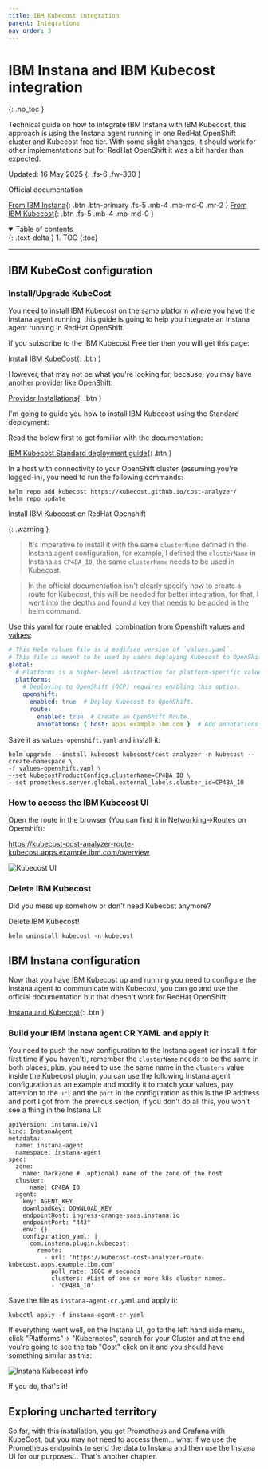 ```yaml
---
title: IBM Kubecost integration
parent: Integrations
nav_order: 3
---
```


# IBM Instana and IBM Kubecost integration
{: .no_toc }

Technical guide on how to integrate IBM Instana with IBM Kubecost, this approach is using the Instana agent running in one RedHat OpenShift cluster and Kubecost free tier.
With some slight changes, it should work for other implementations but for RedHat OpenShift it was a bit harder than expected.

Updated: 16 May 2025
{: .fs-6 .fw-300 }

Official documentation

[From IBM Instana](https://www.ibm.com/docs/en/instana-observability/current?topic=apis-integrating-kubecost){: .btn .btn-primary .fs-5 .mb-4 .mb-md-0 .mr-2 }
[From IBM Kubecost](https://www.ibm.com/docs/en/kubecost/self-hosted/2.x?topic=installation){: .btn .fs-5 .mb-4 .mb-md-0 }

<details open markdown="block">
  <summary>
    Table of contents
  </summary>
  {: .text-delta }
1. TOC
{:toc}
</details>

---

## IBM KubeCost configuration
### Install/Upgrade KubeCost

You need to install IBM Kubecost on the same platform where you have the Instana agent running, this guide is going to help you integrate an Instana agent running in RedHat OpenShift.

If you subscribe to the IBM Kubecost Free tier then you will get this page:

[Install IBM KubeCost](https://www.kubecost.com/install#show-instructions){: .btn }

However, that may not be what you're looking for, because, you may have another provider like OpenShift:

[Provider Installations](https://www.ibm.com/docs/en/kubecost/self-hosted/2.x?topic=installation-provider-installations){: .btn }

I'm going to guide you how to install IBM Kubecost using the Standard deployment:

Read the below first to get familiar with the documentation:

[IBM Kubecost Standard deployment guide](https://www.ibm.com/docs/en/kubecost/self-hosted/2.x?topic=installations-install-kubecost-red-hat-openshift#standard-deployment-guide){: .btn }

In a host with connectivity to your OpenShift cluster (assuming you're logged-in), you need to run the following commands:

```shell
helm repo add kubecost https://kubecost.github.io/cost-analyzer/
helm repo update
```

Install IBM Kubecost on RedHat Openshift

{: .warning }
> It's imperative to install it with the same `clusterName` defined in the Instana agent configuration, for example, I defined the `clusterName` in Instana as `CP4BA_IO`, the same `clusterName` needs to be used in Kubecost.

> In the official documentation isn't clearly specify how to create a route for Kubecost, this will be needed for better integration, for that, I went into the depths and found a key that needs to be added in the helm command.

Use this yaml for route enabled, combination from [Openshift values](https://raw.githubusercontent.com/kubecost/cost-analyzer-helm-chart/v2.5/cost-analyzer/values-openshift.yaml) and [values](https://github.com/kubecost/cost-analyzer-helm-chart/blob/v2.6/cost-analyzer/values.yaml):

```yaml
# This Helm values file is a modified version of `values.yaml`.
# This file is meant to be used by users deploying Kubecost to OpenShift (OCP) clusters. For more configuration options, see `values.yaml`.
global:
  # Platforms is a higher-level abstraction for platform-specific values and settings.
  platforms:
    # Deploying to OpenShift (OCP) requires enabling this option.
    openshift:
      enabled: true  # Deploy Kubecost to OpenShift.
      route:
        enabled: true  # Create an OpenShift Route.
        annotations: { host: apps.example.ibm.com }  # Add annotations to the Route.
```

Save it as `values-openshift.yaml` and install it:

```shell
helm upgrade --install kubecost kubecost/cost-analyzer -n kubecost --create-namespace \
-f values-openshift.yaml \
--set kubecostProductConfigs.clusterName=CP4BA_IO \
--set prometheus.server.global.external_labels.cluster_id=CP4BA_IO
```

### How to access the IBM Kubecost UI

Open the route in the browser (You can find it in Networking->Routes on Openshift):

https://kubecost-cost-analyzer-route-kubecost.apps.example.ibm.com/overview

![Kubecost UI](image.png)

### Delete IBM Kubecost

Did you mess up somehow or don't need Kubecost anymore?

Delete IBM Kubecost!

```shell
helm uninstall kubecost -n kubecost
```

## IBM Instana configuration

Now that you have IBM Kubecost up and running you need to configure the Instana agent to communicate with Kubecost, you can go and use the official documentation but that doesn't work for RedHat OpenShift:

[Instana and Kubecost](https://www.ibm.com/docs/en/instana-observability/current?topic=apis-integrating-kubecost-public-preview){: .btn }

### Build your IBM Instana agent CR YAML and apply it

You need to push the new configuration to the Instana agent (or install it for first time if you haven't), remember the `clusterName` needs to be the same in both places, plus, you need to use the same name in the `clusters` value inside the Kubecost plugin, you can use the following Instana agent configuration as an example and modify it to match your values, pay attention to the `url` and the `port` in the configuration as this is the IP address and port I got from the previous section, if you don't do all this, you won't see a thing in the Instana UI:

```shell
apiVersion: instana.io/v1
kind: InstanaAgent
metadata:
  name: instana-agent
  namespace: instana-agent
spec:
  zone:
    name: DarkZone # (optional) name of the zone of the host
  cluster:
      name: CP4BA_IO
  agent:
    key: AGENT_KEY
    downloadKey: DOWNLOAD_KEY
    endpointHost: ingress-orange-saas.instana.io
    endpointPort: "443"
    env: {}
    configuration_yaml: |
      com.instana.plugin.kubecost:
        remote:
          - url: 'https://kubecost-cost-analyzer-route-kubecost.apps.example.ibm.com'
            poll_rate: 1800 # seconds
            clusters: #List of one or more k8s cluster names.
            - 'CP4BA_IO'
```

Save the file as `instana-agent-cr.yaml` and apply it:

```shell
kubectl apply -f instana-agent-cr.yaml
```

If everything went well, on the Instana UI, go to the left hand side menu, click "Platforms"-> "Kubernetes", search for your Cluster and at the end you're going to see the tab "Cost" click on it and you should have something similar as this:

![Instana Kubecost info](image-2.png)

If you do, that's it!

## Exploring uncharted territory

So far, with this installation, you get Prometheus and Grafana with KubeCost, but you may not need to access them... what if we use the Prometheus endpoints to send the data to Instana and then use the Instana UI for our purposes...
That's another chapter.